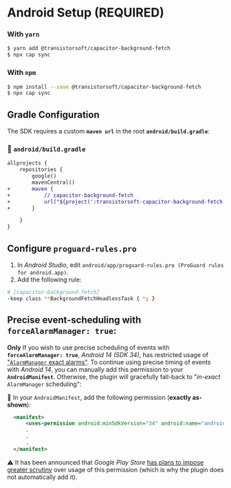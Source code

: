 # Android Setup (REQUIRED)

### With `yarn`

```bash
$ yarn add @transistorsoft/capacitor-background-fetch
$ npx cap sync
```

### With `npm`

```bash
$ npm install --save @transistorsoft/capacitor-background-fetch
$ npx cap sync
```

## Gradle Configuration

The SDK requires a custom __`maven url`__ in the root __`android/build.gradle`__:

### :open_file_folder: **`android/build.gradle`**

```diff
allprojects {
    repositories {
        google()
        mavenCentral()
+       maven {
+           // capacitor-background-fetch
+           url("${project(':transistorsoft-capacitor-background-fetch').projectDir}/libs")
+       }

    }
}
```

## Configure __`proguard-rules.pro`__

1.  In *Android Studio*, edit `android/app/proguard-rules.pro (ProGuard rules for android.app)`.
2.  Add the following rule:

```bash
# [capacitor-background-fetch]
-keep class **BackgroundFetchHeadlessTask { *; }
```

## Precise event-scheduling with `forceAlarmManager: true`:

**Only** If you wish to use precise scheduling of events with __`forceAlarmManager: true`__, *Android 14 (SDK 34)*, has restricted usage of ["`AlarmManager` exact alarms"](https://developer.android.com/about/versions/14/changes/schedule-exact-alarms).  To continue using precise timing of events with *Android 14*, you can manually add this permission to your __`AndroidManifest`__.  Otherwise, the plugin will gracefully fall-back to "*in-exact* `AlarmManager` scheduling":

:open_file_folder: In your `AndroidManifest`, add the following permission (**exactly as-shown**):

```xml
  <manifest>
      <uses-permission android:minSdkVersion="34" android:name="android.permission.USE_EXACT_ALARM" />
      .
      .
      .
  </manifest>
```
:warning: It has been announced that *Google Play Store* [has plans to impose greater scrutiny](https://support.google.com/googleplay/android-developer/answer/13161072?sjid=3640341614632608469-NA) over usage of this permission (which is why the plugin does not automatically add it).

